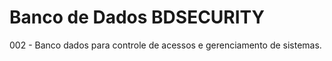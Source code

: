 <html>
 <body>
 <h1>Banco de Dados BDSECURITY</h1>
 <p>002 - Banco dados para controle de acessos e gerenciamento de sistemas.</p>
 
 </body>
</html>
